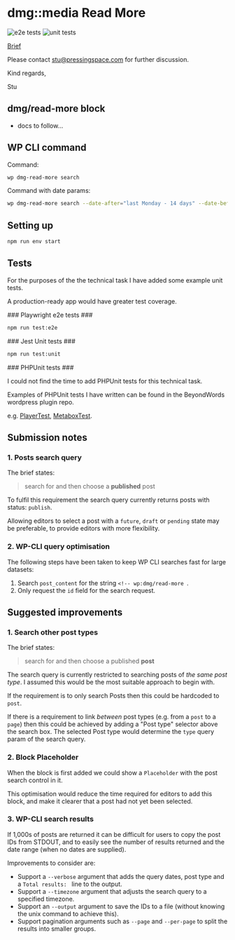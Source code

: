 # dmg::media Read More

![e2e tests](https://github.com/pressingspace/dmg-read-more/actions/workflows/e2e.yml/badge.svg)
![unit tests](https://github.com/pressingspace/dmg-read-more/actions/workflows/unit.yml/badge.svg)

[Brief](./docs/brief.md)

Please contact [stu@pressingspace.com](mailto:stu@pressingspace.com) for further discussion.

Kind regards,

Stu

## dmg/read-more block

* docs to follow...

## WP CLI command

Command:

```bash
wp dmg-read-more search
```

Command with date params:

```bash
wp dmg-read-more search --date-after="last Monday - 14 days" --date-before="last Monday"
```

## Setting up

```bash
npm run env start
```

## Tests

For the purposes of the the technical task I have added some example unit tests.

A production-ready app would have greater test coverage.

### Playwright e2e tests ###

```bash
npm run test:e2e
```

### Jest Unit tests ###

```bash
npm run test:unit
```

### PHPUnit tests ###

I could not find the time to add PHPUnit tests for this technical task.

Examples of PHPUnit tests I have written can be found in the BeyondWords wordpress plugin repo.

e.g. [PlayerTest](https://github.com/beyondwords-io/wordpress-plugin/blob/main/tests/phpunit/Core/PlayerTest.php), [MetaboxTest](https://github.com/beyondwords-io/wordpress-plugin/blob/main/tests/phpunit/Component/Post/Metabox/MetaboxTest.php).

## Submission notes

### 1. Posts search query

The brief states:

> search for and then choose a **published** post

To fulfil this requirement the search query currently returns posts with status: `publish`.

Allowing editors to select a post with a `future`, `draft` or `pending` state may be
preferable, to provide editors with more flexibility.

### 2. WP-CLI query optimisation

The following steps have been taken to keep WP CLI searches fast for large datasets:

1. Search `post_content` for the string `<!-- wp:dmg/read-more `.
2. Only request the `id` field for the search request.

## Suggested improvements

### 1. Search other post types

The brief states:

> search for and then choose a published **post**

The search query is currently restricted to searching posts of *the same post type*.
I assumed this would be the most suitable approach to begin with.

If the requirement is to only search Posts then this could be hardcoded to `post`.

If there is a requirement to link *between* post types (e.g. from a `post` to a `page`)
then this could be achieved by adding a "Post type" selector above the search box. The
selected Post type would determine the `type` query param of the search query.

### 2. Block Placeholder

When the block is first added we could show a `Placeholder` with the post search control in it.

This optimisation would reduce the time required for editors to add this block, and make it clearer that
a post had not yet been selected.

### 3. WP-CLI search results

If 1,000s of posts are returned it can be difficult for users to copy the post IDs from STDOUT, and to
easily see the number of results returned and the date range (when no dates are supplied).

Improvements to consider are:

- Support a `--verbose` argument that adds the query dates, post type and a `Total results: ` line to the output.
- Support a `--timezone` argument that adjusts the search query to a specified timezone.
- Support an `--output` argument to save the IDs to a file (without knowing the unix command to achieve this).
- Support pagination arguments such as `--page` and `--per-page` to split the results into smaller groups.
